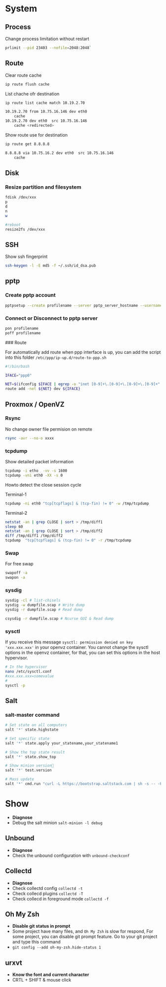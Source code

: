 # System

## Process

Change process limitation without restart

```bash
prlimit --pid 23403 --nofile=2048:2048`
```


## Route

Clear route cache
```bash
ip route flush cache
```

List chache ofr destination

```bash
ip route list cache match 10.19.2.70

10.19.2.70 from 10.75.16.146 dev eth0 
    cache 
10.19.2.70 dev eth0  src 10.75.16.146 
    cache <redirected> 
```

Show route use for destination

```bash
ip route get 8.8.8.8

8.8.8.8 via 10.75.16.2 dev eth0  src 10.75.16.146 
    cache 
```

## Disk

### Resize partition and filesystem

```bash
fdisk /dev/xxx
p
d
n
w

#reboot 
resize2fs /dev/xxx
```


## SSH

Show ssh fingerprint

```bash
ssh-keygen -l -E md5 -f ~/.ssh/id_dsa.pub
```

## pptp

### Create pptp account

```bash
pptpsetup --create profilename --server pptp_server_hostname --username username --password PASSWORD --encrypt
```

### Connect or Disconnect to pptp server


```bash
pon profilename
poff profilename
```

### Route

For automatically add route when ppp interface is up, you can add the script into this folder `/etc/ppp/ip-up.d/route-to-ppp.sh`

```bash
#!/bin/bash

IFACE="ppp0"

NET=$(ifconfig $IFACE | egrep -o "inet [0-9]+\.[0-9]+\.[0-9]+\.[0-9]+" | cut -d" " -f2 | cut -d"." -f1-3).0
route add -net ${NET} dev ${IFACE}
```







## Proxmox / OpenVZ

### Rsync

No change owner file permision on remote

```bash
rsync -avr --no-o xxxx
```


### tcpdump

Show detailed packet information

```bash
tcpdump -i etho  -vv -s 1600
tcpdump -vni eth0 -XX -s 0
```


Howto detect the close session cycle

Terminal-1
```bash
tcpdump -ni eth0 "tcp[tcpflags] & (tcp-fin) != 0" -w /tmp/tcpdump
```

Terminal-2
```bash
netstat -an | grep CLOSE | sort > /tmp/diff1
sleep 60
netstat -an | grep CLOSE | sort > /tmp/diff2
diff /tmp/diff1 /tmp/diff2
tcpdump  "tcp[tcpflags] & (tcp-fin) != 0" -r /tmp/tcpdump
```
### Swap

For free swap

```bash
swapoff -a
swapon -a
```

### sysdig

```bash
sysdig -cl # list-chisels
sysdig -w dumpfile.scap # Write dump
sysdig -r dumpfile.scap # Read dump

csysdig -r dumpfile.scap # Ncurse GUI & Read dump
```

### sysctl

If you receive this message `sysctl: permission denied on key 'xxx.xxx.xxx'` in your openvz container. You cannot change the sysctl options in the openvz container, for that, you can set this options in the host hypervisor. 

```bash
# In the hypervisor
nano /etc/sysctl.conf
#xxx.xxx.xxx=somevalue
#
sysctl -p
```

## Salt

### salt-master command

```bash
# Set state on all computers
salt '*' state.highstate

# Set specific state 
salt '*' state.apply your_statename,your_statename1

# Show the top state result
salt '*' state.show_top

# Show minion version
salt '*' test.version

# Mass update
salt '*' cmd.run "curl -L https://bootstrap.saltstack.com | sh -s -- -PA masterip stable 2015.8"

```

# Show

 * **Diagnose**
  * Debug the salt minion `salt-minion -l debug`

## Unbound

 * **Diagnose**
  * Check the unbound configuration with `unbound-checkconf`

## Collectd

 * **Diagnose**
  * Check collectd config `collectd -t`
  * Check collecd plugins `collectd -T`
  * Check collecd in foreground mode `collectd -f`

## Oh My Zsh

 * **Disable git status in prompt**
  * Some project have many files, and `Oh My Zsh` is slow for respond, For some project, you can disable git prompt feature. Go to your git project and type this command
   * `git config --add oh-my-zsh.hide-status 1`

## urxvt

 * **Know the font and current character**
  * CRTL + SHIFT & mouse click   
